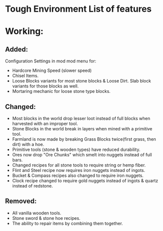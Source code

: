 # Tough Environment List of features


# Working:

## Added:

Configuration Settings in mod mod menu for:
* Hardcore Mining Speed (slower speed)
* Chisel Items.
* Loose Blocks variants for most stone blocks & Loose Dirt. Slab block variants for those blocks as well.
* Mortaring mechanic for loose stone type blocks.



## Changed:

* Most blocks in the world drop lesser loot instead of full blocks when harvested with an improper tool.
* Stone Blocks in the world break in layers when mined with a primitive tool.
* Farmland is now made by breaking Grass Blocks twice(first grass, then dirt) with a hoe.
* Primitive tools (stone & wooden types) have reduced durability.
* Ores now drop "Ore Chunks" which smelt into nuggets instead of full bars.
* Changed recipes for all stone tools to require string or hemp fiber.
* Flint and Steel recipe now requires iron nuggets instead of ingots.
* Bucket & Compass recipes also changed to require iron nuggets.
* Clock recipe changed to require gold nuggets instead of ingots & quartz instead of redstone.

## Removed:
+ All vanilla wooden tools.
+ Stone sword & stone hoe recipes.
+ The ability to repair items by combining them together.